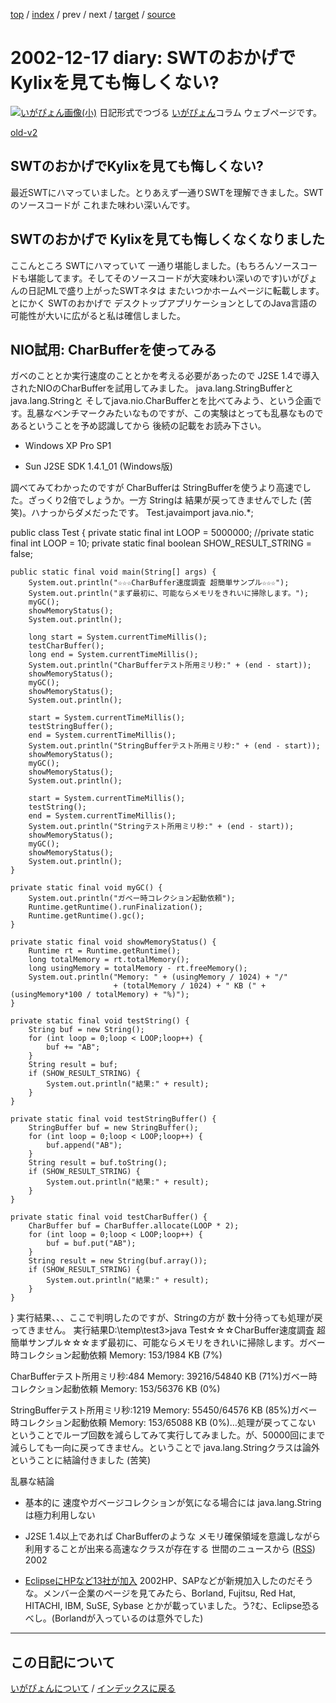 [top](https://igapyon.github.io/diary/) 
 / [index](https://igapyon.github.io/diary/2002/index.html) 
 / prev 
 / next 
 / [target](https://igapyon.github.io/diary/2002/ig021217.html) 
 / [source](https://github.com/igapyon/diary/blob/gh-pages/2002/ig021217.html.src.md) 

2002-12-17 diary: SWTのおかげでKylixを見ても悔しくない?
=====================================================================================================
[![いがぴょん画像(小)](https://igapyon.github.io/diary/images/iga200306s.jpg "いがぴょん")](https://igapyon.github.io/diary/memo/memoigapyon.html) 日記形式でつづる [いがぴょん](https://igapyon.github.io/diary/memo/memoigapyon.html)コラム ウェブページです。

[old-v2](ig021217-orig.html)

## SWTのおかげでKylixを見ても悔しくない?

最近SWTにハマっていました。とりあえず一通りSWTを理解できました。SWTのソースコードが これまた味わい深いんです。

## SWTのおかげで Kylixを見ても悔しくなくなりました

ここんところ SWTにハマっていて 一通り堪能しました。(もちろんソースコードも堪能してます。そしてそのソースコードが大変味わい深いのです)いがぴょんの日記MLで盛り上がったSWTネタは またいつかホームページに転載します。とにかく SWTのおかげで デスクトップアプリケーションとしてのJava言語の可能性が大いに広がると私は確信しました。

## NIO試用: CharBufferを使ってみる

ガベのこととか実行速度のこととかを考える必要があったので J2SE 1.4で導入されたNIOのCharBufferを試用してみました。
java.lang.StringBufferとjava.lang.Stringと そしてjava.nio.CharBufferとを比べてみよう、という企画です。乱暴なベンチマークみたいなものですが、この実験はとっても乱暴なものであるということを予め認識してから 後続の記載をお読み下さい。

* Windows XP Pro SP1
  
* Sun J2SE SDK 1.4.1_01 (Windows版)

調べてみてわかったのですが CharBufferは StringBufferを使うより高速でした。ざっくり2倍でしょうか。一方 Stringは 結果が戻ってきませんでした (苦笑)。ハナっからダメだったです。
Test.javaimport java.nio.*;

public class Test {
    private static final int LOOP = 5000000;
    //private static final int LOOP = 10;
    private static final boolean SHOW_RESULT_STRING = false;

    public static final void main(String[] args) {
        System.out.println("☆☆☆CharBuffer速度調査 超簡単サンプル☆☆☆");
        System.out.println("まず最初に、可能ならメモリをきれいに掃除します。");
        myGC();
        showMemoryStatus();
        System.out.println();

        long start = System.currentTimeMillis();
        testCharBuffer();
        long end = System.currentTimeMillis();
        System.out.println("CharBufferテスト所用ミリ秒:" + (end - start));
        showMemoryStatus();
        myGC();
        showMemoryStatus();
        System.out.println();

        start = System.currentTimeMillis();
        testStringBuffer();
        end = System.currentTimeMillis();
        System.out.println("StringBufferテスト所用ミリ秒:" + (end - start));
        showMemoryStatus();
        myGC();
        showMemoryStatus();
        System.out.println();

        start = System.currentTimeMillis();
        testString();
        end = System.currentTimeMillis();
        System.out.println("Stringテスト所用ミリ秒:" + (end - start));
        showMemoryStatus();
        myGC();
        showMemoryStatus();
        System.out.println();
    }

    private static final void myGC() {
        System.out.println("ガベー時コレクション起動依頼");
        Runtime.getRuntime().runFinalization();
        Runtime.getRuntime().gc();
    }

    private static final void showMemoryStatus() {
        Runtime rt = Runtime.getRuntime();
        long totalMemory = rt.totalMemory();
        long usingMemory = totalMemory - rt.freeMemory();
        System.out.println("Memory: " + (usingMemory / 1024) + "/"
                           + (totalMemory / 1024) + " KB (" + (usingMemory*100 / totalMemory) + "%)");
    }

    private static final void testString() {
        String buf = new String();
        for (int loop = 0;loop < LOOP;loop++) {
            buf += "AB";
        }
        String result = buf;
        if (SHOW_RESULT_STRING) {
            System.out.println("結果:" + result);
        }
    }

    private static final void testStringBuffer() {
        StringBuffer buf = new StringBuffer();
        for (int loop = 0;loop < LOOP;loop++) {
            buf.append("AB");
        }
        String result = buf.toString();
        if (SHOW_RESULT_STRING) {
            System.out.println("結果:" + result);
        }
    }

    private static final void testCharBuffer() {
        CharBuffer buf = CharBuffer.allocate(LOOP * 2);
        for (int loop = 0;loop < LOOP;loop++) {
            buf = buf.put("AB");
        }
        String result = new String(buf.array());
        if (SHOW_RESULT_STRING) {
            System.out.println("結果:" + result);
        }
    }
}
実行結果、、、ここで判明したのですが、Stringの方が 数十分待っても処理が戻ってきません。
実行結果D:\temp\test3>java Test☆☆☆CharBuffer速度調査 超簡単サンプル☆☆☆まず最初に、可能ならメモリをきれいに掃除します。ガベー時コレクション起動依頼
Memory: 153/1984 KB (7%)

CharBufferテスト所用ミリ秒:484
Memory: 39216/54840 KB (71%)ガベー時コレクション起動依頼
Memory: 153/56376 KB (0%)

StringBufferテスト所用ミリ秒:1219
Memory: 55450/64576 KB (85%)ガベー時コレクション起動依頼
Memory: 153/65088 KB (0%)…処理が戻ってこない
ということでループ回数を減らしてみて実行してみました。が、50000回にまで減らしても一向に戻ってきません。ということで java.lang.Stringクラスは論外ということに結論付きました
(苦笑)

乱暴な結論

* 基本的に 速度やガベージコレクションが気になる場合には java.lang.Stringは極力利用しない
  
* J2SE 1.4以上であれば CharBufferのような メモリ確保領域を意識しながら利用することが出来る高速なクラスが存在する
世間のニュースから ([RSS](ig021217-news.xml)) 2002
* [EclipseにHPなど13社が加入](http://www.zdnet.co.jp/news/0212/17/nebt_08.html)  2002HP、SAPなどが新規加入したのだそうな。メンバー企業のページを見てみたら、Borland, Fujitsu, Red Hat, HITACHI, IBM, SuSE, Sybase とかが載っていました。う?む、Eclipse恐るべし。(Borlandが入っているのは意外でした)


----------------------------------------------------------------------------------------------------

## この日記について
[いがぴょんについて](https://igapyon.github.io/diary/memo/memoigapyon.html) / [インデックスに戻る](https://igapyon.github.io/diary/idxall.html)
